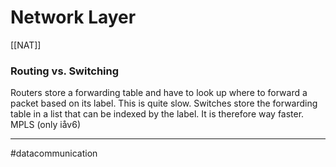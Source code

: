 # Network Layer
[[NAT]]

### Routing vs. Switching
Routers store a forwarding table and have to look up where to forward a packet based on its label. This is quite slow. Switches store the forwarding table in a list that can be indexed by the label. It is therefore way faster. MPLS (only iåv6)



---
#datacommunication